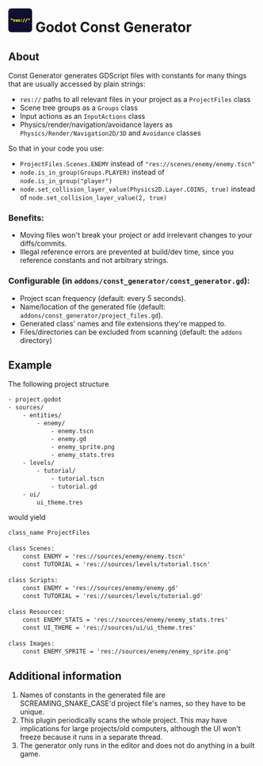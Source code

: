 # <img src="media/logo.png" width="48" height="48"> Godot Const Generator

## About

Const Generator generates GDScript files with constants for many things that are usually accessed by plain strings:

- `res://` paths to all relevant files in your project as a `ProjectFiles` class
- Scene tree groups as a `Groups` class
- Input actions as an `InputActions` class
- Physics/render/navigation/avoidance layers as `Physics/Render/Navigation2D/3D` and `Avoidance` classes

So that in your code you use:

- `ProjectFiles.Scenes.ENEMY` instead of `"res://scenes/enemy/enemy.tscn"`
- `node.is_in_group(Groups.PLAYER)` instead of `node.is_in_group("player")`
- `node.set_collision_layer_value(Physics2D.Layer.COINS, true)` instead of `node.set_collision_layer_value(2, true)`

### Benefits:

- Moving files won't break your project or add irrelevant changes to your diffs/commits.
- Illegal reference errors are prevented at build/dev time, since you reference constants and not arbitrary strings.

### Configurable (in `addons/const_generator/const_generator.gd`):

- Project scan frequency (default: every 5 seconds).
- Name/location of the generated file (default: `addons/const_generator/project_files.gd`).
- Generated class' names and file extensions they're mapped to.
- Files/directories can be excluded from scanning (default: the `addons` directory)

## Example

The following project structure

```
- project.godot
- sources/
    - entities/
        - enemy/
            - enemy.tscn
            - enemy.gd
            - enemy_sprite.png
            - enemy_stats.tres
    - levels/
        - tutorial/
            - tutorial.tscn
            - tutorial.gd
    - ui/
        ui_theme.tres
```

would yield

```gdscript
class_name ProjectFiles

class Scenes:
    const ENEMY = 'res://sources/enemy/enemy.tscn'
    const TUTORIAL = 'res://sources/levels/tutorial.tscn'

class Scripts:
    const ENEMY = 'res://sources/enemy/enemy.gd'
    const TUTORIAL = 'res://sources/levels/tutorial.gd'

class Resources:
    const ENEMY_STATS = 'res://sources/enemy/enemy_stats.tres'
    const UI_THEME = 'res://sources/ui/ui_theme.tres'

class Images:
    const ENEMY_SPRITE = 'res://sources/enemy/enemy_sprite.png'
```

## Additional information

1. Names of constants in the generated file are SCREAMING_SNAKE_CASE'd project file's names, so they have to be unique.
2. This plugin periodically scans the whole project. This may have implications for large projects/old computers, although the UI won't freeze because it runs in a separate thread.
3. The generator only runs in the editor and does not do anything in a built game.
